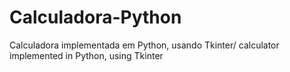 # Calculadora-Python
Calculadora implementada em Python, usando Tkinter/ calculator implemented in Python, using Tkinter
